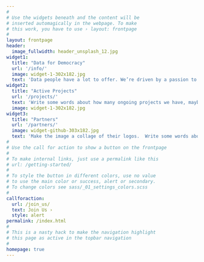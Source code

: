 ```yaml
---
#
# Use the widgets beneath and the content will be
# inserted automagically in the webpage. To make
# this work, you have to use › layout: frontpage
#
layout: frontpage
header:
  image_fullwidth: header_unsplash_12.jpg
widget1:
  title: "Data for Democracy" 
  url: '/info/'
  image: widget-1-302x182.jpg
  text: 'Data people have a lot to offer. We’re driven by a passion to find the truth. We understand how information can be used to make better decisions and improve our communities. (Image - ?)'
widget2:
  title: "Active Projects"
  url: '/projects/'
  text: 'Write some words about how many ongoing projects we have, maybe highlighting something new and/or exciting.  Make the image something interesting from a project.'
  image: widget-1-302x182.jpg
widget3:
  title: "Partners"
  url: '/partners/'
  image: widget-github-303x182.jpg
  text: 'Make the image a collage of their logos.  Write some words about how awesome people like supporting our work and working with us.'
#
# Use the call for action to show a button on the frontpage
#
# To make internal links, just use a permalink like this
# url: /getting-started/
#
# To style the button in different colors, use no value
# to use the main color or success, alert or secondary.
# To change colors see sass/_01_settings_colors.scss
#
callforaction:
  url: /join_us/
  text: Join Us ›
  style: alert
permalink: /index.html
#
# This is a nasty hack to make the navigation highlight
# this page as active in the topbar navigation
#
homepage: true
---
```


